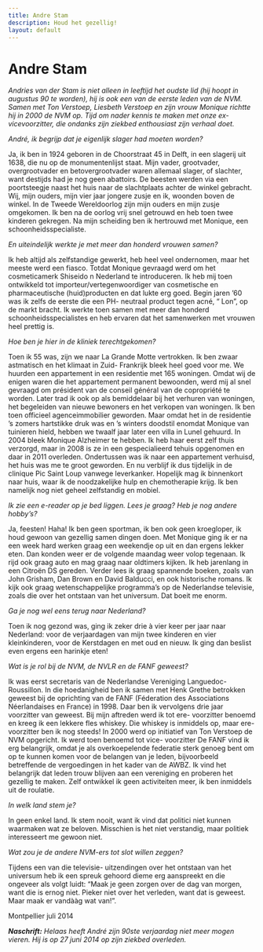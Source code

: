 ```yaml
---
title: Andre Stam
description: Houd het gezellig!
layout: default
---
```


# Andre Stam
  
_Andries van der Stam is niet alleen in leeftijd het oudste lid (hij hoopt in augustus 90 te worden), hij is ook een van de eerste leden van de NVM. Samen met Ton Verstoep, Liesbeth Verstoep en zijn vrouw Monique richtte hij in 2000 de NVM op. Tijd om nader kennis te maken met onze ex-vicevoorzitter, die ondanks zijn ziekbed enthousiast zijn verhaal doet._

_André, ik begrijp dat je eigenlijk slager had moeten worden?_

Ja, ik ben in 1924 geboren in de Choorstraat 45 in Delft, in een slagerij uit 1638, die nu op de monumentenlijst staat. Mijn vader, grootvader, overgrootvader en betovergrootvader waren allemaal slager, of slachter, want destijds had je nog geen abattoirs. De beesten werden via een poortsteegje naast het huis naar de slachtplaats achter de winkel gebracht. Wij, mijn ouders, mijn vier jaar jongere zusje en ik, woonden boven de winkel. In de Tweede Wereldoorlog zijn mijn ouders en mijn zusje omgekomen. Ik ben na de oorlog vrij snel getrouwd en heb toen twee kinderen gekregen. Na mijn scheiding ben ik hertrouwd met Monique, een schoonheidsspecialiste.

_En uiteindelijk werkte je met meer dan honderd vrouwen samen?_

Ik heb altijd als zelfstandige gewerkt, heb heel veel ondernomen, maar het meeste werd een fiasco. Totdat Monique gevraagd werd om het cosmeticamerk Shiseido n Nederland te introduceren. Ik heb mij toen ontwikkeld tot importeur/vertegenwoordiger van cosmetische en pharmaceutische (huid)producten en dat lukte erg goed. Begin jaren ’60 was ik zelfs de eerste die een PH- neutraal product tegen acné, “ Lon”, op de markt bracht. Ik werkte toen samen met meer dan honderd schoonheidsspecialistes en heb ervaren dat het samenwerken met vrouwen heel prettig is.

_Hoe ben je hier in de kliniek terechtgekomen?_

Toen ik 55 was, zijn we naar La Grande Motte vertrokken. Ik ben zwaar astmatisch en het klimaat in Zuid- Frankrijk bleek heel goed voor me. We huurden een appartement in een residentie met 165 woningen. Omdat wij de enigen waren die het appartement permanent bewoonden, werd mij al snel gevraagd om président van de conseil général van de copropriété te worden. Later trad ik ook op als bemiddelaar bij het verhuren van woningen, het begeleiden van nieuwe bewoners en het verkopen van woningen. Ik ben toen officieel agenceimmobilier geworden. Maar omdat het in de residentie ’s zomers hartstikke druk was en ’s winters doodstil enomdat Monique van tuinieren hield, hebben we twaalf jaar later een villa in Lunel gehuurd. In 2004 bleek Monique Alzheimer te hebben. Ik heb haar eerst zelf thuis verzorgd, maar in 2008 is ze in een gespecialieerd tehuis opgenomen en daar in 2011 overleden. Ondertussen was ik naar een appartement verhuisd, het huis was me te groot geworden. En nu verblijf ik dus tijdelijk in de clinique Pic Saint Loup vanwege leverkanker. Hopelijk mag ik binnenkort naar huis, waar ik de noodzakelijke hulp en chemotherapie krijg. Ik ben namelijk nog niet geheel zelfstandig en mobiel.

_Ik zie een e-reader op je bed liggen. Lees je graag? Heb je nog andere hobby’s?_

Ja, feesten! Haha! Ik ben geen sportman, ik ben ook geen kroegloper, ik houd gewoon van gezellig samen dingen doen. Met Monique ging ik er na een week hard werken graag een weekendje op uit en dan ergens lekker eten. Dan konden weer er de volgende maandag weer volop tegenaan. Ik rijd ook graag auto en mag graag naar oldtimers kijken. Ik heb jarenlang in een Citroën DS gereden. Verder lees ik graag spannende boeken, zoals van John Grisham, Dan Brown en David Balducci, en ook historische romans. Ik kijk ook graag wetenschappelijke programma’s op de Nederlandse televisie, zoals die over het ontstaan van het universum. Dat boeit me enorm.

_Ga je nog wel eens terug naar Nederland?_

Toen ik nog gezond was, ging ik zeker drie à vier keer per jaar naar Nederland: voor de verjaardagen van mijn twee kinderen en vier kleinkinderen, voor de Kerstdagen en met oud en nieuw. Ik ging dan beslist even ergens een harinkje eten!

_Wat is je rol bij de NVM, de NVLR en de FANF geweest?_

Ik was eerst secretaris van de Nederlandse Vereniging Languedoc-Roussillon. In die hoedanigheid ben ik samen met Henk Grethe betrokken geweest bij de oprichting van de FANF (Féderation des Associations Néerlandaises en France) in 1998. Daar ben ik vervolgens drie jaar voorzitter van geweest. Bij mijn aftreden werd ik tot ere- voorzitter benoemd en kreeg ik een lekkere fles whiskey. Die whiskey is inmiddels op, maar ere-voorzitter ben ik nog steeds! In 2000 werd op initiatief van Ton Verstoep de NVM opgericht. Ik werd toen benoemd tot vice- voorzitter De FANF vind ik erg belangrijk, omdat je als overkoepelende federatie sterk genoeg bent om op te kunnen komen voor de belangen van je leden, bijvoorbeeld betreffende de vergoedingen in het kader van de AWBZ. Ik vind het belangrijk dat leden trouw blijven aan een vereniging en proberen het gezellig te maken. Zelf ontwikkel ik geen activiteiten meer, ik ben inmiddels uit de roulatie.

_In welk land stem je?_

In geen enkel land. Ik stem nooit, want ik vind dat politici niet kunnen waarmaken wat ze beloven. Misschien is het niet verstandig, maar politiek interesseert me gewoon niet.

_Wat zou je de andere NVM-ers tot slot willen zeggen?_

Tijdens een van die televisie- uitzendingen over het ontstaan van het universum heb ik een spreuk gehoord dieme erg aanspreekt en die ongeveer als volgt luidt: “Maak je geen zorgen over de dag van morgen, want die is ernog niet. Pieker niet over het verleden, want dat is geweest. Maar maak er vandààg wat van!”.

Montpellier juli 2014

_**Naschrift:** Helaas heeft André zijn 90ste verjaardag niet meer mogen vieren. Hij is op 27 juni 2014 op zijn ziekbed overleden._
